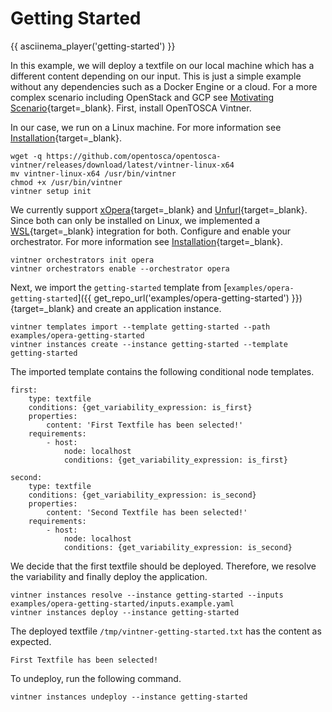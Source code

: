 # Getting Started

{{ asciinema_player('getting-started') }}

In this example, we will deploy a textfile on our local machine which has a different content depending on our input.
This is just a simple example without any dependencies such as a Docker Engine or a cloud.
For a more complex scenario including OpenStack and GCP see [Motivating Scenario](variability4tosca/motivation.md){target=_blank}.
First, install OpenTOSCA Vintner.

In our case, we run on a Linux machine.
For more information see [Installation](installation.md){target=_blank}.

```linenums="1"
wget -q https://github.com/opentosca/opentosca-vintner/releases/download/latest/vintner-linux-x64
mv vintner-linux-x64 /usr/bin/vintner
chmod +x /usr/bin/vintner
vintner setup init
```

We currently support [xOpera](https://github.com/xlab-si/xopera-opera){target=_blank} and [Unfurl](https://github.com/onecommons/unfurl){target=_blank}. 
Since both can only be installed on Linux, we implemented a [WSL](https://docs.microsoft.com/en-us/windows/wsl){target=_blank} integration for both.
Configure and enable your orchestrator.
For more information see [Installation](installation.md){target=_blank}.

```linenums="1"
vintner orchestrators init opera
vintner orchestrators enable --orchestrator opera
```

Next, we import the `getting-started` template from [`examples/opera-getting-started`]({{ get_repo_url('examples/opera-getting-started') }}){target=_blank} and create an application instance.

```linenums="1"
vintner templates import --template getting-started --path examples/opera-getting-started
vintner instances create --instance getting-started --template getting-started
```


The imported template contains the following conditional node templates.

```linenums="1"
first:
    type: textfile
    conditions: {get_variability_expression: is_first}
    properties:
        content: 'First Textfile has been selected!'
    requirements:
        - host: 
            node: localhost
            conditions: {get_variability_expression: is_first}

second:
    type: textfile
    conditions: {get_variability_expression: is_second}
    properties:
        content: 'Second Textfile has been selected!'
    requirements:
        - host: 
            node: localhost
            conditions: {get_variability_expression: is_second}
```

We decide that the first textfile should be deployed.
Therefore, we resolve the variability and finally deploy the application.

```linenums="1"
vintner instances resolve --instance getting-started --inputs examples/opera-getting-started/inputs.example.yaml
vintner instances deploy --instance getting-started
```

The deployed textfile `/tmp/vintner-getting-started.txt` has the content as expected.
```linenums="1"
First Textfile has been selected!
```

To undeploy, run the following command.

```linenums="1"
vintner instances undeploy --instance getting-started
```
